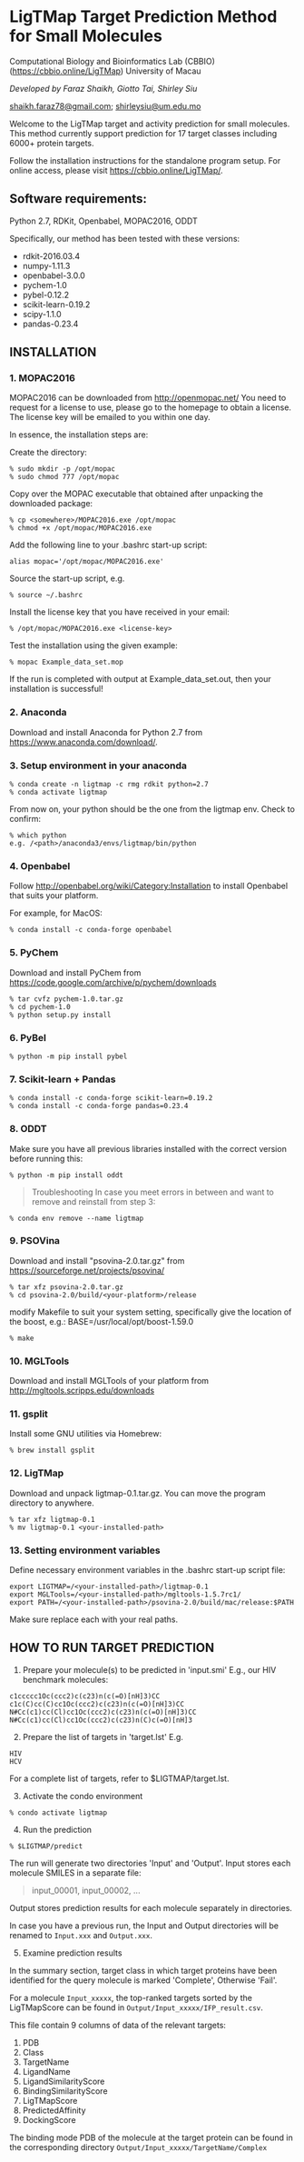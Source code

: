 # LigTMap Target Prediction Method for Small Molecules
Computational Biology and Bioinformatics Lab (CBBIO) (https://cbbio.online/LigTMap)
University of Macau

*Developed by*
*Faraz Shaikh, Giotto Tai, Shirley Siu*

shaikh.faraz78@gmail.com; shirleysiu@um.edu.mo

Welcome to the LigTMap target and activity prediction for
small molecules. This method currently support prediction for 
17 target classes including 6000+ protein targets.

Follow the installation instructions for the standalone program setup.
For online access, please visit https://cbbio.online/LigTMap/.

## Software requirements:
Python 2.7, RDKit, Openbabel, MOPAC2016, ODDT

Specifically, our method has been tested with these versions:
- rdkit-2016.03.4
- numpy-1.11.3
- openbabel-3.0.0
- pychem-1.0
- pybel-0.12.2
- scikit-learn-0.19.2
- scipy-1.1.0
- pandas-0.23.4

## INSTALLATION

### 1. MOPAC2016 
MOPAC2016 can be downloaded from http://openmopac.net/
You need to request for a license to use, please go to the homepage
to obtain a license. The license key will be emailed to you within
one day.

In essence, the installation steps are:

Create the directory:
```
% sudo mkdir -p /opt/mopac
% sudo chmod 777 /opt/mopac
```
Copy over the MOPAC executable that obtained after unpacking the
downloaded package:
```
% cp <somewhere>/MOPAC2016.exe /opt/mopac
% chmod +x /opt/mopac/MOPAC2016.exe
```
Add the following line to your .bashrc start-up script:
```  
alias mopac='/opt/mopac/MOPAC2016.exe'
```
Source the start-up script, e.g.
```
% source ~/.bashrc
```  
Install the license key that you have received in your email:
``` 
% /opt/mopac/MOPAC2016.exe <license-key>
```
Test the installation using the given example:
```
% mopac Example_data_set.mop
```
If the run is completed with output at Example_data_set.out,
then your installation is successful!


### 2. Anaconda 

Download and install Anaconda for Python 2.7 from
https://www.anaconda.com/download/.


### 3. Setup environment in your anaconda
```
% conda create -n ligtmap -c rmg rdkit python=2.7 
% conda activate ligtmap
```
From now on, your python should be the one from the ligtmap env.
Check to confirm:
```
% which python
e.g. /<path>/anaconda3/envs/ligtmap/bin/python
```

### 4. Openbabel
Follow http://openbabel.org/wiki/Category:Installation
to install Openbabel that suits your platform.

For example, for MacOS:
```
% conda install -c conda-forge openbabel  
```

### 5. PyChem

Download and install PyChem from
https://code.google.com/archive/p/pychem/downloads
```
% tar cvfz pychem-1.0.tar.gz
% cd pychem-1.0
% python setup.py install
```

### 6. PyBel
```
% python -m pip install pybel
```

### 7. Scikit-learn + Pandas
```
% conda install -c conda-forge scikit-learn=0.19.2
% conda install -c conda-forge pandas=0.23.4 
```

### 8. ODDT

Make sure you have all previous libraries installed with the
correct version before running this:
```
% python -m pip install oddt
```

> Troubleshooting 
> In case you meet errors in between and want to remove and reinstall from step 3:
```
% conda env remove --name ligtmap
```

### 9. PSOVina
Download and install "psovina-2.0.tar.gz" from
https://sourceforge.net/projects/psovina/
```
% tar xfz psovina-2.0.tar.gz
% cd psovina-2.0/build/<your-platform>/release
```
modify Makefile to suit your system setting, specifically
give the location of the boost, e.g.:
BASE=/usr/local/opt/boost-1.59.0
```
% make
```

### 10. MGLTools
Download and install MGLTools of your platform from
http://mgltools.scripps.edu/downloads


### 11. gsplit
Install some GNU utilities via Homebrew:
```
% brew install gsplit
```


### 12. LigTMap 
Download and unpack ligtmap-0.1.tar.gz. You can move the 
program directory to anywhere.
```
% tar xfz ligtmap-0.1
% mv ligtmap-0.1 <your-installed-path>
```

### 13. Setting environment variables
Define necessary environment variables in the .bashrc 
start-up script file:
```
export LIGTMAP=/<your-installed-path>/ligtmap-0.1
export MGLTools=/<your-installed-path>/mgltools-1.5.7rc1/
export PATH=/<your-installed-path>/psovina-2.0/build/mac/release:$PATH
```
Make sure replace each <your-installed-path> with your real paths.


## HOW TO RUN TARGET PREDICTION

1. Prepare your molecule(s) to be predicted in 'input.smi'
E.g., our HIV benchmark molecules:
```
c1ccccc1Oc(ccc2)c(c23)n(c(=O)[nH]3)CC
c1c(C)cc(C)cc1Oc(ccc2)c(c23)n(c(=O)[nH]3)CC
N#Cc(c1)cc(Cl)cc1Oc(ccc2)c(c23)n(c(=O)[nH]3)CC
N#Cc(c1)cc(Cl)cc1Oc(ccc2)c(c23)n(C)c(=O)[nH]3
```

2. Prepare the list of targets in 'target.lst'
E.g.
```
HIV
HCV
```
For a complete list of targets, refer to $LIGTMAP/target.lst.

3. Activate the condo environment
```
% condo activate ligtmap 
```

4. Run the prediction
```
% $LIGTMAP/predict
```

The run will generate two directories 'Input' and 'Output'.
Input stores each molecule SMILES in a separate file: 
>   input_00001, input_00002, ...

Output stores prediction results for each molecule separately
in directories. 

In case you have a previous run, the Input and Output directories
will be renamed to `Input.xxx` and `Output.xxx`.

5. Examine prediction results

In the summary section, target class in which target proteins 
have been identified for the query molecule is marked 'Complete',
Otherwise 'Fail'.

For a molecule `Input_xxxxx`, the top-ranked targets sorted by 
the LigTMapScore can be found in `Output/Input_xxxxx/IFP_result.csv`.

This file contain 9 columns of data of the relevant targets:
1. PDB   
2. Class   
3. TargetName   
4. LigandName 
5. LigandSimilarityScore
6. BindingSimilarityScore 
7. LigTMapScore  
8. PredictedAffinity 
9. DockingScore

The binding mode PDB of the molecule at the target protein can be 
found in the corresponding directory
`Output/Input_xxxxx/TargetName/Complex`

